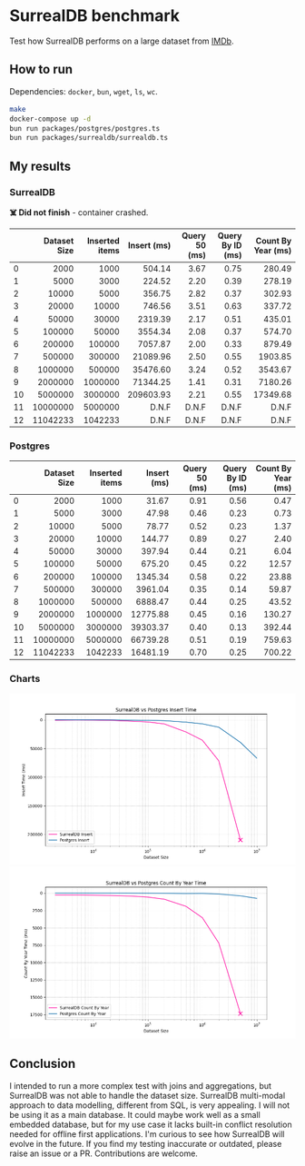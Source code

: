 # SurrealDB benchmark

Test how SurrealDB performs on a large dataset from [IMDb](https://developer.imdb.com/non-commercial-datasets/).

## How to run

Dependencies: `docker`, `bun`, `wget`, `ls`, `wc`.

```bash
make
docker-compose up -d
bun run packages/postgres/postgres.ts
bun run packages/surrealdb/surrealdb.ts
```

## My results

### SurrealDB

**☠️ Did not finish** - container crashed.

|     | Dataset Size | Inserted items | Insert (ms) | Query 50 (ms) | Query By ID (ms) | Count By Year (ms) |
| --- | -----------: | -------------: | ----------: | ------------: | ---------------: | -----------------: |
| 0   |         2000 |           1000 |      504.14 |          3.67 |             0.75 |             280.49 |
| 1   |         5000 |           3000 |      224.52 |          2.20 |             0.39 |             278.19 |
| 2   |        10000 |           5000 |      356.75 |          2.82 |             0.37 |             302.93 |
| 3   |        20000 |          10000 |      746.56 |          3.51 |             0.63 |             337.72 |
| 4   |        50000 |          30000 |     2319.39 |          2.17 |             0.51 |             435.01 |
| 5   |       100000 |          50000 |     3554.34 |          2.08 |             0.37 |             574.70 |
| 6   |       200000 |         100000 |     7057.87 |          2.00 |             0.33 |             879.49 |
| 7   |       500000 |         300000 |    21089.96 |          2.50 |             0.55 |            1903.85 |
| 8   |      1000000 |         500000 |    35476.60 |          3.24 |             0.52 |            3543.67 |
| 9   |      2000000 |        1000000 |    71344.25 |          1.41 |             0.31 |            7180.26 |
| 10  |      5000000 |        3000000 |   209603.93 |          2.21 |             0.55 |           17349.68 |
| 11  |     10000000 |        5000000 |       D.N.F |         D.N.F |            D.N.F |              D.N.F |
| 12  |     11042233 |        1042233 |       D.N.F |         D.N.F |            D.N.F |              D.N.F |

### Postgres

|     | Dataset Size | Inserted items | Insert (ms) | Query 50 (ms) | Query By ID (ms) | Count By Year (ms) |
| --- | -----------: | -------------: | ----------: | ------------: | ---------------: | -----------------: |
| 0   |         2000 |           1000 |       31.67 |          0.91 |             0.56 |               0.47 |
| 1   |         5000 |           3000 |       47.98 |          0.46 |             0.23 |               0.73 |
| 2   |        10000 |           5000 |       78.77 |          0.52 |             0.23 |               1.37 |
| 3   |        20000 |          10000 |      144.77 |          0.89 |             0.27 |               2.40 |
| 4   |        50000 |          30000 |      397.94 |          0.44 |             0.21 |               6.04 |
| 5   |       100000 |          50000 |      675.20 |          0.45 |             0.22 |              12.57 |
| 6   |       200000 |         100000 |     1345.34 |          0.58 |             0.22 |              23.88 |
| 7   |       500000 |         300000 |     3961.04 |          0.35 |             0.14 |              59.87 |
| 8   |      1000000 |         500000 |     6888.47 |          0.44 |             0.25 |              43.52 |
| 9   |      2000000 |        1000000 |    12775.88 |          0.45 |             0.16 |             130.27 |
| 10  |      5000000 |        3000000 |    39303.37 |          0.40 |             0.13 |             392.44 |
| 11  |     10000000 |        5000000 |    66739.28 |          0.51 |             0.19 |             759.63 |
| 12  |     11042233 |        1042233 |    16481.19 |          0.70 |             0.25 |             700.22 |

### Charts

![Insert](./assets/insert_time.png)
![Count by Year](./assets/count_by_year.png)

## Conclusion

I intended to run a more complex test with joins and aggregations, but SurrealDB was not able to handle the dataset size. SurrealDB multi-modal approach to data modelling, different from SQL, is very appealing. I will not be using it as a main database. It could maybe work well as a small embedded database, but for my use case it lacks built-in conflict resolution needed for offline first applications. I'm curious to see how SurrealDB will evolve in the future. If you find my testing inaccurate or outdated, please raise an issue or a PR. Contributions are welcome.
